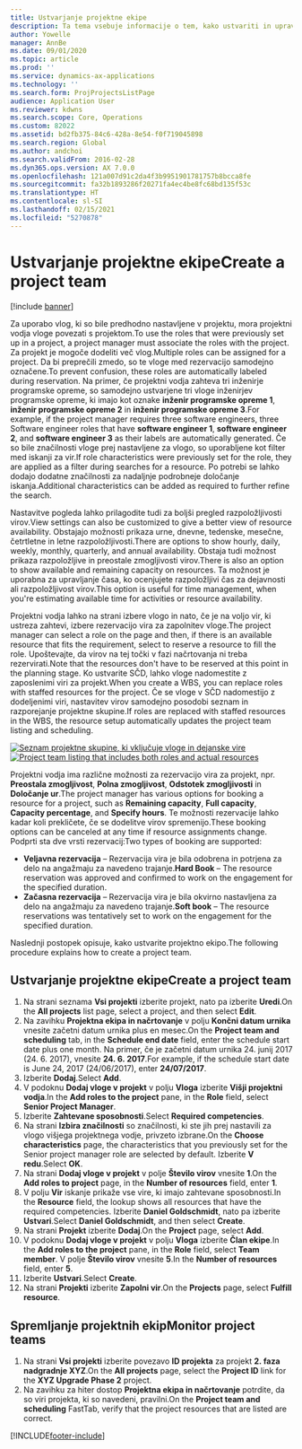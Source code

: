 ```yaml
---
title: Ustvarjanje projektne ekipe
description: Ta tema vsebuje informacije o tem, kako ustvariti in upravljati projektne ekipe.
author: Yowelle
manager: AnnBe
ms.date: 09/01/2020
ms.topic: article
ms.prod: ''
ms.service: dynamics-ax-applications
ms.technology: ''
ms.search.form: ProjProjectsListPage
audience: Application User
ms.reviewer: kdwns
ms.search.scope: Core, Operations
ms.custom: 82022
ms.assetid: bd2fb375-84c6-428a-8e54-f0f719045898
ms.search.region: Global
ms.author: andchoi
ms.search.validFrom: 2016-02-28
ms.dyn365.ops.version: AX 7.0.0
ms.openlocfilehash: 121a007d91c2da4f3b9951901781757b8bcca8fe
ms.sourcegitcommit: fa32b1893286f20271fa4ec4be8fc68bd135f53c
ms.translationtype: HT
ms.contentlocale: sl-SI
ms.lasthandoff: 02/15/2021
ms.locfileid: "5270878"
---
```

# <a name="create-a-project-team"></a><span data-ttu-id="5903b-103">Ustvarjanje projektne ekipe</span><span class="sxs-lookup"><span data-stu-id="5903b-103">Create a project team</span></span>

[!include [banner](../includes/banner.md)]

<span data-ttu-id="5903b-104">Za uporabo vlog, ki so bile predhodno nastavljene v projektu, mora projektni vodja vloge povezati s projektom.</span><span class="sxs-lookup"><span data-stu-id="5903b-104">To use the roles that were previously set up in a project, a project manager must associate the roles with the project.</span></span> <span data-ttu-id="5903b-105">Za projekt je mogoče dodeliti več vlog.</span><span class="sxs-lookup"><span data-stu-id="5903b-105">Multiple roles can be assigned for a project.</span></span> <span data-ttu-id="5903b-106">Da bi preprečili zmedo, so te vloge med rezervacijo samodejno označene.</span><span class="sxs-lookup"><span data-stu-id="5903b-106">To prevent confusion, these roles are automatically labeled during reservation.</span></span> <span data-ttu-id="5903b-107">Na primer, če projektni vodja zahteva tri inženirje programske opreme, so samodejno ustvarjene tri vloge inženirjev programske opreme, ki imajo kot oznake **inženir programske opreme 1**, **inženir programske opreme 2** in **inženir programske opreme 3**.</span><span class="sxs-lookup"><span data-stu-id="5903b-107">For example, if the project manager requires three software engineers, three Software engineer roles that have **software engineer 1**, **software engineer 2**, and **software engineer 3** as their labels are automatically generated.</span></span> <span data-ttu-id="5903b-108">Če so bile značilnosti vloge prej nastavljene za vlogo, so uporabljene kot filter med iskanji za vir.</span><span class="sxs-lookup"><span data-stu-id="5903b-108">If role characteristics were previously set for the role, they are applied as a filter during searches for a resource.</span></span> <span data-ttu-id="5903b-109">Po potrebi se lahko dodajo dodatne značilnosti za nadaljnje podrobneje določanje iskanja.</span><span class="sxs-lookup"><span data-stu-id="5903b-109">Additional characteristics can be added as required to further refine the search.</span></span>

<span data-ttu-id="5903b-110">Nastavitve pogleda lahko prilagodite tudi za boljši pregled razpoložljivosti virov.</span><span class="sxs-lookup"><span data-stu-id="5903b-110">View settings can also be customized to give a better view of resource availability.</span></span> <span data-ttu-id="5903b-111">Obstajajo možnosti prikaza urne, dnevne, tedenske, mesečne, četrtletne in letne razpoložljivosti.</span><span class="sxs-lookup"><span data-stu-id="5903b-111">There are options to show hourly, daily, weekly, monthly, quarterly, and annual availability.</span></span> <span data-ttu-id="5903b-112">Obstaja tudi možnost prikaza razpoložljive in preostale zmogljivosti virov.</span><span class="sxs-lookup"><span data-stu-id="5903b-112">There is also an option to show available and remaining capacity on resources.</span></span> <span data-ttu-id="5903b-113">Ta možnost je uporabna za upravljanje časa, ko ocenjujete razpoložljivi čas za dejavnosti ali razpoložljivost virov.</span><span class="sxs-lookup"><span data-stu-id="5903b-113">This option is useful for time management, when you're estimating available time for activities or resource availability.</span></span>

<span data-ttu-id="5903b-114">Projektni vodja lahko na strani izbere vlogo in nato, če je na voljo vir, ki ustreza zahtevi, izbere rezervacijo vira za zapolnitev vloge.</span><span class="sxs-lookup"><span data-stu-id="5903b-114">The project manager can select a role on the page and then, if there is an available resource that fits the requirement, select to reserve a resource to fill the role.</span></span> <span data-ttu-id="5903b-115">Upoštevajte, da virov na tej točki v fazi načrtovanja ni treba rezervirati.</span><span class="sxs-lookup"><span data-stu-id="5903b-115">Note that the resources don't have to be reserved at this point in the planning stage.</span></span> <span data-ttu-id="5903b-116">Ko ustvarite SČD, lahko vloge nadomestite z zaposlenimi viri za projekt.</span><span class="sxs-lookup"><span data-stu-id="5903b-116">When you create a WBS, you can replace roles with staffed resources for the project.</span></span> <span data-ttu-id="5903b-117">Če se vloge v SČD nadomestijo z dodeljenimi viri, nastavitev virov samodejno posodobi seznam in razporejanje projektne skupine.</span><span class="sxs-lookup"><span data-stu-id="5903b-117">If roles are replaced with staffed resources in the WBS, the resource setup automatically updates the project team listing and scheduling.</span></span>

<span data-ttu-id="5903b-118">[![Seznam projektne skupine, ki vključuje vloge in dejanske vire](./media/projectresourcing03-1024x368.jpg)](./media/projectresourcing03.jpg)</span><span class="sxs-lookup"><span data-stu-id="5903b-118">[![Project team listing that includes both roles and actual resources](./media/projectresourcing03-1024x368.jpg)](./media/projectresourcing03.jpg)</span></span> 

<span data-ttu-id="5903b-119">Projektni vodja ima različne možnosti za rezervacijo vira za projekt, npr. **Preostala zmogljivost**, **Polna zmogljivost**, **Odstotek zmogljivosti** in **Določanje ur**.</span><span class="sxs-lookup"><span data-stu-id="5903b-119">The project manager has various options for booking a resource for a project, such as **Remaining capacity**, **Full capacity**, **Capacity percentage**, and **Specify hours**.</span></span> <span data-ttu-id="5903b-120">Te možnosti rezervacije lahko kadar koli prekličete, če se dodelitve virov spremenijo.</span><span class="sxs-lookup"><span data-stu-id="5903b-120">These booking options can be canceled at any time if resource assignments change.</span></span> <span data-ttu-id="5903b-121">Podprti sta dve vrsti rezervacij:</span><span class="sxs-lookup"><span data-stu-id="5903b-121">Two types of booking are supported:</span></span>

- <span data-ttu-id="5903b-122">**Veljavna rezervacija** – Rezervacija vira je bila odobrena in potrjena za delo na angažmaju za navedeno trajanje.</span><span class="sxs-lookup"><span data-stu-id="5903b-122">**Hard Book** – The resource reservation was approved and confirmed to work on the engagement for the specified duration.</span></span>
- <span data-ttu-id="5903b-123">**Začasna rezervacija** – Rezervacija vira je bila okvirno nastavljena za delo na angažmaju za navedeno trajanje.</span><span class="sxs-lookup"><span data-stu-id="5903b-123">**Soft book** – The resource reservations was tentatively set to work on the engagement for the specified duration.</span></span>

<span data-ttu-id="5903b-124">Naslednji postopek opisuje, kako ustvarite projektno ekipo.</span><span class="sxs-lookup"><span data-stu-id="5903b-124">The following procedure explains how to create a project team.</span></span>

## <a name="create-a-project-team"></a><span data-ttu-id="5903b-125">Ustvarjanje projektne ekipe</span><span class="sxs-lookup"><span data-stu-id="5903b-125">Create a project team</span></span>

1. <span data-ttu-id="5903b-126">Na strani seznama **Vsi projekti** izberite projekt, nato pa izberite **Uredi**.</span><span class="sxs-lookup"><span data-stu-id="5903b-126">On the **All projects** list page, select a project, and then select **Edit**.</span></span>
2. <span data-ttu-id="5903b-127">Na zavihku **Projektna ekipa in načrtovanje** v polju **Končni datum urnika** vnesite začetni datum urnika plus en mesec.</span><span class="sxs-lookup"><span data-stu-id="5903b-127">On the **Project team and scheduling** tab, in the **Schedule end date** field, enter the schedule start date plus one month.</span></span> <span data-ttu-id="5903b-128">Na primer, če je začetni datum urnika 24. junij 2017 (24. 6. 2017), vnesite **24. 6. 2017**.</span><span class="sxs-lookup"><span data-stu-id="5903b-128">For example, if the schedule start date is June 24, 2017 (24/06/2017), enter **24/07/2017**.</span></span>
3. <span data-ttu-id="5903b-129">Izberite **Dodaj**.</span><span class="sxs-lookup"><span data-stu-id="5903b-129">Select **Add**.</span></span>
4. <span data-ttu-id="5903b-130">V podoknu **Dodaj vloge v projekt** v polju **Vloga** izberite **Višji projektni vodja**.</span><span class="sxs-lookup"><span data-stu-id="5903b-130">In the **Add roles to the project** pane, in the **Role** field, select **Senior Project Manager**.</span></span>
5. <span data-ttu-id="5903b-131">Izberite **Zahtevane sposobnosti**.</span><span class="sxs-lookup"><span data-stu-id="5903b-131">Select **Required competencies**.</span></span>
6. <span data-ttu-id="5903b-132">Na strani **Izbira značilnosti** so značilnosti, ki ste jih prej nastavili za vlogo višjega projektnega vodje, privzeto izbrane.</span><span class="sxs-lookup"><span data-stu-id="5903b-132">On the **Choose characteristics** page, the characteristics that you previously set for the Senior project manager role are selected by default.</span></span> <span data-ttu-id="5903b-133">Izberite **V redu**.</span><span class="sxs-lookup"><span data-stu-id="5903b-133">Select **OK**.</span></span>
7. <span data-ttu-id="5903b-134">Na strani **Dodaj vloge v projekt** v polje **Število virov** vnesite **1**.</span><span class="sxs-lookup"><span data-stu-id="5903b-134">On the **Add roles to project** page, in the **Number of resources** field, enter **1**.</span></span>
8. <span data-ttu-id="5903b-135">V polju **Vir** iskanje prikaže vse vire, ki imajo zahtevane sposobnosti.</span><span class="sxs-lookup"><span data-stu-id="5903b-135">In the **Resource** field, the lookup shows all resources that have the required competencies.</span></span> <span data-ttu-id="5903b-136">Izberite **Daniel Goldschmidt**, nato pa izberite **Ustvari**.</span><span class="sxs-lookup"><span data-stu-id="5903b-136">Select **Daniel Goldschmidt**, and then select **Create**.</span></span>
9. <span data-ttu-id="5903b-137">Na strani **Projekt** izberite **Dodaj**.</span><span class="sxs-lookup"><span data-stu-id="5903b-137">On the **Project** page, select **Add**.</span></span>
10. <span data-ttu-id="5903b-138">V podoknu **Dodaj vloge v projekt** v polju **Vloga** izberite **Član ekipe**.</span><span class="sxs-lookup"><span data-stu-id="5903b-138">In the **Add roles to the project** pane, in the **Role** field, select **Team member**.</span></span> <span data-ttu-id="5903b-139">V polje **Število virov** vnesite **5**.</span><span class="sxs-lookup"><span data-stu-id="5903b-139">In the **Number of resources** field, enter **5**.</span></span>
11. <span data-ttu-id="5903b-140">Izberite **Ustvari**.</span><span class="sxs-lookup"><span data-stu-id="5903b-140">Select **Create**.</span></span>
12. <span data-ttu-id="5903b-141">Na strani **Projekti** izberite **Zapolni vir**.</span><span class="sxs-lookup"><span data-stu-id="5903b-141">On the **Projects** page, select **Fulfill resource**.</span></span>

## <a name="monitor-project-teams"></a><span data-ttu-id="5903b-142">Spremljanje projektnih ekip</span><span class="sxs-lookup"><span data-stu-id="5903b-142">Monitor project teams</span></span>
1. <span data-ttu-id="5903b-143">Na strani **Vsi projekti** izberite povezavo **ID projekta** za projekt **2. faza nadgradnje XYZ**.</span><span class="sxs-lookup"><span data-stu-id="5903b-143">On the **All projects** page, select the **Project ID** link for the **XYZ Upgrade Phase 2** project.</span></span>
2. <span data-ttu-id="5903b-144">Na zavihku za hiter dostop **Projektna ekipa in načrtovanje** potrdite, da so viri projekta, ki so navedeni, pravilni.</span><span class="sxs-lookup"><span data-stu-id="5903b-144">On the **Project team and scheduling** FastTab, verify that the project resources that are listed are correct.</span></span>


[!INCLUDE[footer-include](../includes/footer-banner.md)]